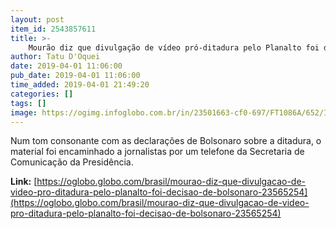 ```yaml
---
layout: post
item_id: 2543857611
title: >-
    Mourão diz que divulgação de vídeo pró-ditadura pelo Planalto foi decisão de Bolsonaro
author: Tatu D'Oquei
date: 2019-04-01 11:06:00
pub_date: 2019-04-01 11:06:00
time_added: 2019-04-01 21:49:20
categories: []
tags: []
image: https://ogimg.infoglobo.com.br/in/23501663-cf0-697/FT1086A/652/INFOCHPDPICT000080956897.jpg
---
```


Num tom consonante com as declarações de Bolsonaro sobre a ditadura, o material foi encaminhado a jornalistas por um telefone da Secretaria de Comunicação da Presidência.

**Link:** [https://oglobo.globo.com/brasil/mourao-diz-que-divulgacao-de-video-pro-ditadura-pelo-planalto-foi-decisao-de-bolsonaro-23565254](https://oglobo.globo.com/brasil/mourao-diz-que-divulgacao-de-video-pro-ditadura-pelo-planalto-foi-decisao-de-bolsonaro-23565254)

